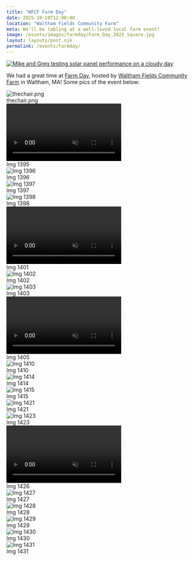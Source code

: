 ```yaml
---
title: "WFCF Farm Day"
date: 2025-10-18T12:00:00
location: "Waltham Fields Community Farm"
meta: We'll be tabling at a well-loved local farm event!
image: /assets/images/farmday/Farm_Day_2025_Square.jpg
layout: layouts/post.njk
permalink: /events/farmday/
---
```


<div class="float-figure float-left">
  <a href="https://communityfarms.org/calendar/event/farm-day-2025#!prettyPhoto"><img src="/assets/images/farmday/Farm_Day_2025_Square.jpg" alt="Mike and Greg testing solar panel performance on a cloudy day"></a>
  <!--<div class="float-caption">The flyer we put out for the workshop!</div>-->
</div>

We had a great time at [Farm Day](https://communityfarms.org/calendar/event/farm-day-2025#!prettyPhoto), hosted by [Waltham Fields Community Farm](https://communityfarms.org/) in Waltham, MA!  Some pics of the event below:

<div class="float-figure float-right">
  <img src="/assets/images/farmday/thechair.png" alt="thechair.png">
  <div class="float-caption">thechair.png</div>
</div>

<div class="float-figure float-left float-small">
  <video controls playsinline preload="metadata" webkit-playsinline muted>
    <source src="/assets/images/farmday/IMG_1395.mp4" type="video/mp4">
    Your browser does not support the video tag.
  </video>
  <div class="float-caption">Img 1395</div>
</div>

<div class="float-figure float-right">
  <img src="/assets/images/farmday/IMG_1396.jpg" alt="Img 1396">
  <div class="float-caption">Img 1396</div>
</div>

<div class="float-figure float-left">
  <img src="/assets/images/farmday/IMG_1397.jpg" alt="Img 1397">
  <div class="float-caption">Img 1397</div>
</div>

<div class="float-figure float-right">
  <img src="/assets/images/farmday/IMG_1398.jpg" alt="Img 1398">
  <div class="float-caption">Img 1398</div>
</div>

<div class="float-figure float-right float-small">
  <video controls playsinline preload="metadata" webkit-playsinline muted>
    <source src="/assets/images/farmday/IMG_1401.mp4" type="video/mp4">
    Your browser does not support the video tag.
  </video>
  <div class="float-caption">Img 1401</div>
</div>

<div class="float-figure float-left">
  <img src="/assets/images/farmday/IMG_1402.jpg" alt="Img 1402">
  <div class="float-caption">Img 1402</div>
</div>

<div class="float-figure float-right">
  <img src="/assets/images/farmday/IMG_1403.jpg" alt="Img 1403">
  <div class="float-caption">Img 1403</div>
</div>

<div class="float-figure float-left">
  <video controls playsinline preload="metadata" webkit-playsinline muted>
    <source src="/assets/images/farmday/IMG_1405.mp4" type="video/mp4">
    Your browser does not support the video tag.
  </video>
  <div class="float-caption">Img 1405</div>
</div>

<div class="float-figure float-right">
  <img src="/assets/images/farmday/IMG_1410.jpg" alt="Img 1410">
  <div class="float-caption">Img 1410</div>
</div>

<div class="float-figure float-left float-small">
  <img src="/assets/images/farmday/IMG_1414.jpg" alt="Img 1414">
  <div class="float-caption">Img 1414</div>
</div>

<div class="float-figure float-right">
  <img src="/assets/images/farmday/IMG_1415.jpg" alt="Img 1415">
  <div class="float-caption">Img 1415</div>
</div>

<div class="float-figure float-left">
  <img src="/assets/images/farmday/IMG_1421.jpg" alt="Img 1421">
  <div class="float-caption">Img 1421</div>
</div>
    

<div class="float-figure float-left">
  <img src="/assets/images/farmday/IMG_1423.jpg" alt="Img 1423">
  <div class="float-caption">Img 1423</div>
</div>

<div class="float-figure float-right">
  <video controls playsinline preload="metadata" webkit-playsinline muted>
    <source src="/assets/images/farmday/IMG_1426.mp4" type="video/mp4">
    Your browser does not support the video tag.
  </video>
  <div class="float-caption">Img 1426</div>
</div>

<div class="float-figure float-left">
  <img src="/assets/images/farmday/IMG_1427.jpg" alt="Img 1427">
  <div class="float-caption">Img 1427</div>
</div>

<div class="float-figure float-right">
  <img src="/assets/images/farmday/IMG_1428.jpg" alt="Img 1428">
  <div class="float-caption">Img 1428</div>
</div>

<div class="float-figure float-left float-small">
  <img src="/assets/images/farmday/IMG_1429.jpg" alt="Img 1429">
  <div class="float-caption">Img 1429</div>
</div>

<div class="float-figure float-right">
  <img src="/assets/images/farmday/IMG_1430.jpg" alt="Img 1430">
  <div class="float-caption">Img 1430</div>
</div>

<div class="float-figure float-left">
  <img src="/assets/images/farmday/IMG_1431.jpg" alt="Img 1431">
  <div class="float-caption">Img 1431</div>
</div>

